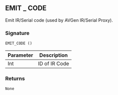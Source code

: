 ## EMIT \_  CODE

Emit IR/Serial code (used by AVGen IR/Serial Proxy).


### Signature

`EMIT_CODE ()`


| Parameter | Description |
| --- | --- |
| Int | ID of IR Code |


### Returns

`None`
